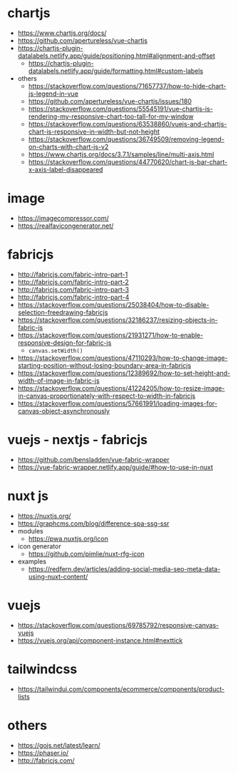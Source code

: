 # chartjs
- https://www.chartjs.org/docs/
- https://github.com/apertureless/vue-chartjs
- https://chartjs-plugin-datalabels.netlify.app/guide/positioning.html#alignment-and-offset
  - https://chartjs-plugin-datalabels.netlify.app/guide/formatting.html#custom-labels
- others
  - https://stackoverflow.com/questions/71657737/how-to-hide-chart-js-legend-in-vue
  - https://github.com/apertureless/vue-chartjs/issues/180
  - https://stackoverflow.com/questions/55545191/vue-chartjs-is-rendering-my-responsive-chart-too-tall-for-my-window
  - https://stackoverflow.com/questions/63538860/vuejs-and-chartjs-chart-is-responsive-in-width-but-not-height
  - https://stackoverflow.com/questions/36749509/removing-legend-on-charts-with-chart-js-v2
  - https://www.chartjs.org/docs/3.7.1/samples/line/multi-axis.html
  - https://stackoverflow.com/questions/44770620/chart-js-bar-chart-x-axis-label-disappeared
  
# image
- https://imagecompressor.com/
- https://realfavicongenerator.net/

# fabricjs
- http://fabricjs.com/fabric-intro-part-1
- http://fabricjs.com/fabric-intro-part-2
- http://fabricjs.com/fabric-intro-part-3
- http://fabricjs.com/fabric-intro-part-4
- https://stackoverflow.com/questions/25038404/how-to-disable-selection-freedrawing-fabricjs
- https://stackoverflow.com/questions/32186237/resizing-objects-in-fabric-js
- https://stackoverflow.com/questions/21931271/how-to-enable-responsive-design-for-fabric-js
  - `canvas.setWidth()`
- https://stackoverflow.com/questions/47110293/how-to-change-image-starting-position-without-losing-boundary-area-in-fabricjs
- https://stackoverflow.com/questions/12389692/how-to-set-height-and-width-of-image-in-fabric-js
- https://stackoverflow.com/questions/41224205/how-to-resize-image-in-canvas-proportionately-with-respect-to-width-in-fabricjs
- https://stackoverflow.com/questions/57661991/loading-images-for-canvas-object-asynchronously

# vuejs - nextjs - fabricjs
- https://github.com/bensladden/vue-fabric-wrapper
- https://vue-fabric-wrapper.netlify.app/guide/#how-to-use-in-nuxt

# nuxt js
- https://nuxtjs.org/
- https://graphcms.com/blog/difference-spa-ssg-ssr
- modules
  - https://pwa.nuxtjs.org/icon
- icon generator
  - https://github.com/pimlie/nuxt-rfg-icon
- examples
  - https://redfern.dev/articles/adding-social-media-seo-meta-data-using-nuxt-content/

# vuejs
- https://stackoverflow.com/questions/69785792/responsive-canvas-vuejs
- https://vuejs.org/api/component-instance.html#nexttick

# tailwindcss
- https://tailwindui.com/components/ecommerce/components/product-lists

# others
- https://gojs.net/latest/learn/
- https://phaser.io/
- http://fabricjs.com/